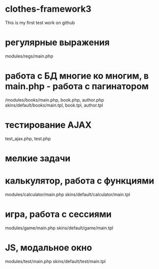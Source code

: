 # clothes-framework3

This is my first test work on github

# регулярные выражения
modules/regs/main.php

# работа с БД многие ко многим, в main.php - работа с пагинатором
/modules/books/main.php, book.php, author.php
skins/default/books/main.tpl, book.tpl, author.tpl

# тестирование AJAX
test_ajax.php, test.php

# мелкие задачи

# калькулятор, работа с функциями
modules/calculator/main.php
skins/default/calculator/main.tpl

# игра, работа с сессиями
modules/game/main.php
skins/default/game/main.tpl

# JS, модальное окно
modules/test/main.php
skins/default/test/main.tpl
